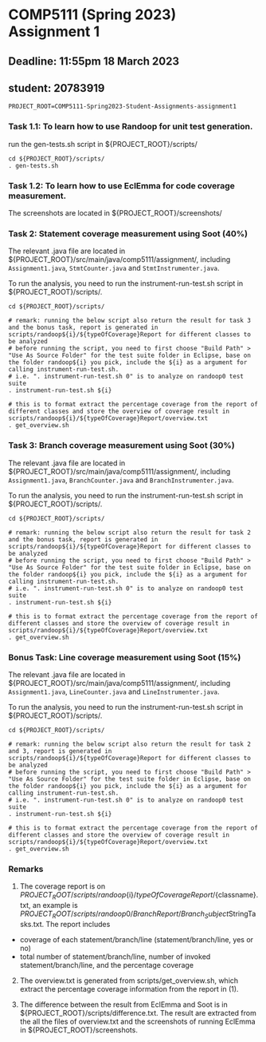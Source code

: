 # COMP5111 (Spring 2023) Assignment 1

## Deadline: 11:55pm 18 March 2023

## student: 20783919

`PROJECT_ROOT=COMP5111-Spring2023-Student-Assignments-assignment1`

### Task 1.1: To learn how to use Randoop for unit test generation.

run the gen-tests.sh script in ${PROJECT_ROOT}/scripts/

```
cd ${PROJECT_ROOT}/scripts/
. gen-tests.sh
```

### Task 1.2: To learn how to use EclEmma for code coverage measurement.
The screenshots are located in ${PROJECT_ROOT}/screenshots/

### Task 2: Statement coverage measurement using Soot (40%)

The relevant .java file are located in ${PROJECT_ROOT}/src/main/java/comp5111/assignment/, including `Assignment1.java`,  `StmtCounter.java` and `StmtInstrumenter.java`.

To run the analysis, you need to run the instrument-run-test.sh script in ${PROJECT_ROOT}/scripts/.

```
cd ${PROJECT_ROOT}/scripts/

# remark: running the below script also return the result for task 3 and the bonus task, report is generated in scripts/randoop${i}/${typeOfCoverage}Report for different classes to be analyzed
# before running the script, you need to first choose "Build Path" > "Use As Source Folder" for the test suite folder in Eclipse, base on the folder randoop${i} you pick, include the ${i} as a argument for calling instrument-run-test.sh.
# i.e. ". instrument-run-test.sh 0" is to analyze on randoop0 test suite
. instrument-run-test.sh ${i}

# this is to format extract the percentage coverage from the report of different classes and store the overview of coverage result in scripts/randoop${i}/${typeOfCoverage}Report/overview.txt
. get_overview.sh
```

### Task 3: Branch coverage measurement using Soot (30%)

The relevant .java file are located in ${PROJECT_ROOT}/src/main/java/comp5111/assignment/, including `Assignment1.java`,  `BranchCounter.java` and `BranchInstrumenter.java`.

To run the analysis, you need to run the instrument-run-test.sh script in ${PROJECT_ROOT}/scripts/.

```
cd ${PROJECT_ROOT}/scripts/

# remark: running the below script also return the result for task 2 and the bonus task, report is generated in scripts/randoop${i}/${typeOfCoverage}Report for different classes to be analyzed
# before running the script, you need to first choose "Build Path" > "Use As Source Folder" for the test suite folder in Eclipse, base on the folder randoop${i} you pick, include the ${i} as a argument for calling instrument-run-test.sh.
# i.e. ". instrument-run-test.sh 0" is to analyze on randoop0 test suite
. instrument-run-test.sh ${i}

# this is to format extract the percentage coverage from the report of different classes and store the overview of coverage result in scripts/randoop${i}/${typeOfCoverage}Report/overview.txt
. get_overview.sh
```

### Bonus Task: Line coverage measurement using Soot (15%)

The relevant .java file are located in ${PROJECT_ROOT}/src/main/java/comp5111/assignment/, including `Assignment1.java`,  `LineCounter.java` and `LineInstrumenter.java`.

To run the analysis, you need to run the instrument-run-test.sh script in ${PROJECT_ROOT}/scripts/.

```
cd ${PROJECT_ROOT}/scripts/

# remark: running the below script also return the result for task 2 and 3, report is generated in scripts/randoop${i}/${typeOfCoverage}Report for different classes to be analyzed
# before running the script, you need to first choose "Build Path" > "Use As Source Folder" for the test suite folder in Eclipse, base on the folder randoop${i} you pick, include the ${i} as a argument for calling instrument-run-test.sh.
# i.e. ". instrument-run-test.sh 0" is to analyze on randoop0 test suite
. instrument-run-test.sh ${i}

# this is to format extract the percentage coverage from the report of different classes and store the overview of coverage result in scripts/randoop${i}/${typeOfCoverage}Report/overview.txt
. get_overview.sh
```

### Remarks

1. The coverage report is on ${PROJECT_ROOT}/scripts/randoop${i}/${typeOfCoverage}Report/${classname}.txt, an example is ${PROJECT_ROOT}/scripts/randoop0/BranchReport/Branch_Subject$StringTasks.txt. The report includes 
- coverage of each statement/branch/line (statement/branch/line, yes or no)
- total number of statement/branch/line, number of invoked statement/branch/line, and the percentage coverage

2. The overview.txt is generated from scripts/get_overview.sh, which extract the percentage coverage information from the report in (1).

3. The difference between the result from EclEmma and Soot is in ${PROJECT_ROOT}/scripts/difference.txt. 
The result are extracted from the all the files of overview.txt and the screenshots of running EclEmma in ${PROJECT_ROOT}/screenshots.
